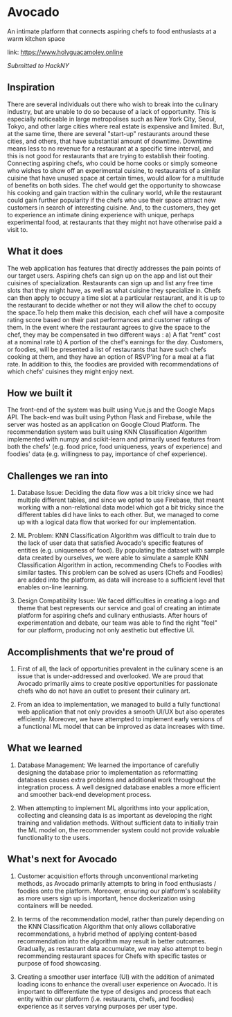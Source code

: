 # Avocado
An intimate platform that connects aspiring chefs to food enthusiasts at a warm kitchen space 

link: https://www.holyguacamoley.online

<i> Submitted to HackNY </i>

## Inspiration
There are several individuals out there who wish to break into the culinary industry, but are unable to do so because of a lack of opportunity. This is especially noticeable in large metropolises such as New York City, Seoul, Tokyo, and other large cities where real estate is expensive and limited. But, at the same time, there are several "start-up" restaurants around these cities, and others, that have substantial amount of downtime. Downtime means less to no revenue for a restaurant at a specific time interval, and this is not good for restaurants that are trying to establish their footing. Connecting aspiring chefs, who could be home cooks or simply someone who wishes to show off an experimental cuisine, to restaurants of a similar cuisine that have unused space at certain times, would allow for a multitude of benefits on both sides. The chef would get the opportunity to showcase his cooking and gain traction within the culinary world, while the restaurant could gain further popularity if the chefs who use their space attract new customers in search of interesting cuisine. And, to the customers, they get to experience an intimate dining experience with unique, perhaps experimental food, at restaurants that they might not have otherwise paid a visit to.

## What it does
The web application has features that directly addresses the pain points of our target users. Aspiring chefs can sign up on the app and list out their cuisines of specialization. Restaurants can sign up and list any free time slots that they might have, as well as what cuisine they specialize in. Chefs can then apply to occupy a time slot at a particular restaurant, and it is up to the restaurant to decide whether or not they will allow the chef to occupy the space.To help them make this decision, each chef will have a composite rating score based on their past performances and customer ratings of them.  In the event where the restaurant agrees to give the space to the chef, they may be compensated in two different ways  : a) A flat "rent" cost at a nominal rate b) A portion of the chef's earnings for the day.  Customers, or foodies, will be presented a list of restaurants that have such chefs cooking at them, and they have an option of RSVP'ing for a meal at a flat rate. In addition to this, the foodies are provided with recommendations of which chefs' cuisines they might enjoy next.

## How we built it
The front-end of the system was built using Vue.js and the Google Maps API. The back-end was built using Python Flask and Firebase, while the server was hosted as an application on Google Cloud Platform. The recommendation system was built using KNN Classification Algorithm implemented with numpy and scikit-learn and primarily used features from both the chefs' (e.g. food price, food uniqueness, years of experience) and foodies' data (e.g. willingness to pay, importance of chef experience). 
 
## Challenges we ran into
1. Database Issue: Deciding the data flow was a bit tricky since we had multiple different tables, and since we opted to use Firebase, that meant working with a non-relational data model which got a bit tricky since the different tables did have links to each other. But, we managed to come up with a logical data flow that worked for our implementation. 

2. ML Problem: KNN Classification Algorithm was difficult to train due to the lack of user data that satisfied Avocado's specific features of entities (e.g. uniqueness of food). By populating the dataset with sample data created by ourselves, we were able to simulate a sample KNN Classification Algorithm in action, recommending Chefs to Foodies with similar tastes. This problem can be solved as users (Chefs and Foodies) are added into the platform, as data will increase to a sufficient level that enables on-line learning. 

3. Design Compatibility Issue: We faced difficulties in creating a logo and theme that best represents our service and goal of creating an intimate platform for aspiring chefs and culinary enthusiasts. After hours of experimentation and debate, our team was able to find the right "feel" for our platform, producing not only aesthetic but effective UI. 

## Accomplishments that we're proud of
1. First of all, the lack of opportunities prevalent in the culinary scene is an issue that is under-addressed and overlooked. We are proud that Avocado primarily aims to create positive opportunities for passionate chefs who do not have an outlet to present their culinary art. 

2. From an idea to implementation, we managed to build a fully functional web application that not only provides a smooth UI/UX but also operates efficiently. Moreover, we have attempted to implement early versions of a functional ML model that can be improved as data increases with time. 


## What we learned
1. Database Management: We learned the importance of carefully designing the database prior to implementation as reformatting databases causes extra problems and additional work throughout the integration process. A well designed database enables a more efficient and smoother back-end development process.

2. When attempting to implement ML algorithms into your application, collecting and cleansing data is as important as developing the right training and validation methods. Without sufficient data to initially train the ML model on, the recommender system could not provide valuable functionality to the users.

## What's next for Avocado
1. Customer acquisition efforts through unconventional marketing methods, as Avocado primarily attempts to bring in food enthusiasts / foodies onto the platform. Moreover, ensuring our platform's scalability as more users sign up is important, hence dockerization using containers will be needed.

2. In terms of the recommendation model, rather than purely depending on the KNN Classification Algorithm that only allows collaborative recommendations, a hybrid method of applying content-based recommendation into the algorithm may result in better outcomes. Gradually, as restaurant data accumulate, we may also attempt to begin recommending restaurant spaces for Chefs with specific tastes or purpose of food showcasing. 

3. Creating a smoother user interface (UI) with the addition of animated loading icons to enhance the overall user experience on Avocado. It is important to differentiate the type of designs and process that each entity within our platform (i.e. restaurants, chefs, and foodies) experience as it serves varying purposes per user type. 
